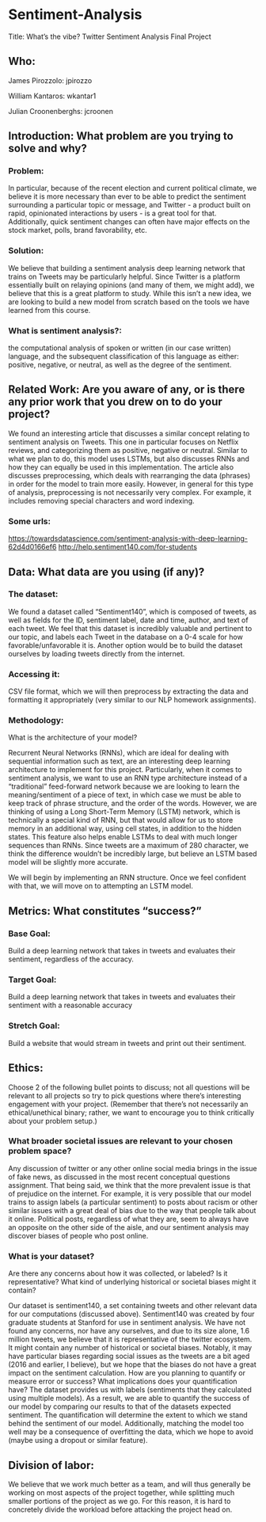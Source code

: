 # Sentiment-Analysis
Title: What’s the vibe? Twitter Sentiment Analysis Final Project

## Who: 

James Pirozzolo: jpirozzo

William Kantaros: wkantar1

Julian Croonenberghs: jcroonen

## Introduction: What problem are you trying to solve and why?
### Problem: 

In particular, because of the recent election and current political climate, we believe it is more necessary than ever to be able to predict the sentiment surrounding a particular topic or message, and Twitter - a product built on rapid, opinionated interactions by users - is a great tool for that. Additionally, quick sentiment changes can often have major effects on the stock market, polls, brand favorability, etc. 

### Solution: 

We believe that building a sentiment analysis deep learning network that trains on Tweets may be particularly helpful. Since Twitter is a platform essentially built on relaying opinions (and many of them, we might add), we believe that this is a great platform to study. While this isn’t a new idea, we are looking to build a new model from scratch based on the tools we have learned from this course.  

### What is sentiment analysis?: 

the computational analysis of spoken or written (in our case written) language, and the subsequent classification of this language as either: positive, negative, or neutral, as well as the degree of the sentiment. 

## Related Work: Are you aware of any, or is there any prior work that you drew on to do your project?

We found an interesting article that discusses a similar concept relating to sentiment analysis on Tweets. This one in particular focuses on Netflix reviews, and categorizing them as positive, negative or neutral. Similar to what we plan to do, this model uses LSTMs, but also discusses RNNs and how they can equally be used in this implementation. The article also discusses preprocessing, which deals with rearranging the data (phrases) in order for the model to train more easily. However, in general for this type of analysis, preprocessing is not necessarily very complex. For example, it includes removing special characters and word indexing.

### Some urls: 

https://towardsdatascience.com/sentiment-analysis-with-deep-learning-62d4d0166ef6
http://help.sentiment140.com/for-students

## Data: What data are you using (if any)?

### The dataset: 

We found a dataset called “Sentiment140”, which is composed of tweets, as well as fields for the ID, sentiment label, date and time, author, and text of each tweet. We feel that this dataset is incredibly valuable and pertinent to our topic, and labels each Tweet in the database on a 0-4 scale for how favorable/unfavorable it is. Another option would be to build the dataset ourselves by loading tweets directly from the internet.
### Accessing it: 

CSV file format, which we will then preprocess by extracting the data and formatting it appropriately (very similar to our NLP homework assignments). 

### Methodology: 
What is the architecture of your model?

Recurrent Neural Networks (RNNs), which are ideal for dealing with sequential information such as text, are an interesting deep learning architecture to implement for this project. Particularly, when it comes to sentiment analysis, we want to use an RNN type architecture instead of a “traditional” feed-forward network because we are looking to learn the meaning/sentiment of a piece of text, in which case we must be able to keep track of phrase structure, and the order of the words. However, we are thinking of using a Long Short-Term Memory (LSTM) network, which is technically a special kind of RNN, but that would allow for us to store memory in an additional way, using cell states, in addition to the hidden states. This feature also helps enable LSTMs to deal with much longer sequences than RNNs. Since tweets are a maximum of 280 character, we think the difference wouldn’t be incredibly large, but believe an LSTM based model will be slightly more accurate. 

We will begin by implementing an RNN structure. Once we feel confident with that, we will move on to attempting an LSTM model. 
 
 
## Metrics: What constitutes “success?”

### Base Goal: 

Build a deep learning network that takes in tweets and evaluates their sentiment, regardless of the accuracy. 

### Target Goal: 

Build a deep learning network that takes in tweets and evaluates their sentiment with a reasonable accuracy 
### Stretch Goal: 

Build a website that would stream in tweets and print out their sentiment.

## Ethics: 
Choose 2 of the following bullet points to discuss; not all questions will be relevant to all projects so try to pick questions where there’s interesting engagement with your project. (Remember that there’s not necessarily an ethical/unethical binary; rather, we want to encourage you to think critically about your problem setup.)

### What broader societal issues are relevant to your chosen problem space?

Any discussion of twitter or any other online social media brings in the issue of fake news, as discussed in the most recent conceptual questions assignment. That being said, we think that the more prevalent issue is that of prejudice on the internet. For example, it is very possible that our model trains to assign labels (a particular sentiment) to posts about racism or other similar issues with a great deal of bias due to the way that people talk about it online. Political posts, regardless of what they are, seem to always have an opposite on the other side of the aisle, and our sentiment analysis may discover biases of people who post online.

### What is your dataset? 
Are there any concerns about how it was collected, or labeled? Is it representative? What kind of underlying historical or societal biases might it contain?

Our dataset is sentiment140, a set containing tweets and other relevant data for our computations (discussed above). Sentiment140 was created by four graduate students at Stanford for use in sentiment analysis. We have not found any concerns, nor have any ourselves, and due to its size alone, 1.6 million tweets, we believe that it is representative of the twitter ecosystem. It might contain any number of historical or societal biases. Notably, it may have particular biases regarding social issues as the tweets are a bit aged (2016 and earlier, I believe), but we hope that the biases do not have a great impact on the sentiment calculation.
How are you planning to quantify or measure error or success? What implications does your quantification have?
The dataset provides us with labels (sentiments that they calculated using multiple models). As a result, we are able to quantify the success of our model by comparing our results to that of the datasets expected sentiment. The quantification will determine the extent to which we stand behind the sentiment of our model. Additionally, matching the model too well may be a consequence of overfitting the data, which we hope to avoid (maybe using a dropout or similar feature).
## Division of labor: 

We believe that we work much better as a team, and will thus generally be working on most aspects of the project together, while splitting much smaller portions of the project as we go. For this reason, it is hard to concretely divide the workload before attacking the project head on. 
